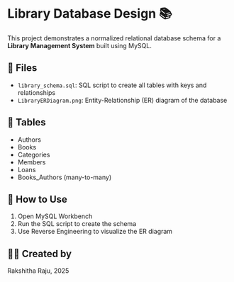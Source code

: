 # Library Database Design 📚

This project demonstrates a normalized relational database schema for a **Library Management System** built using MySQL.

## 📁 Files

- `library_schema.sql`: SQL script to create all tables with keys and relationships
- `LibraryERDiagram.png`: Entity-Relationship (ER) diagram of the database

## 🧱 Tables

- Authors
- Books
- Categories
- Members
- Loans
- Books_Authors (many-to-many)

## 🔧 How to Use

1. Open MySQL Workbench
2. Run the SQL script to create the schema
3. Use Reverse Engineering to visualize the ER diagram

## 👩‍💻 Created by
Rakshitha Raju, 2025
